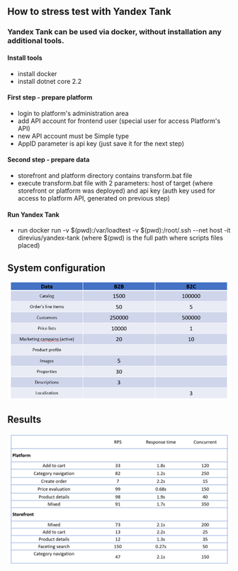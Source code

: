## How to stress test with Yandex Tank

### Yandex Tank can be used via docker, without installation any additional tools.

#### Install tools
- install docker
- install dotnet core 2.2

#### First step - prepare platform
- login to platform's administration area
- add API account for frontend user (special user for access Platform's API)
- new API account must be Simple type
- AppID parameter is api key (just save it for the next step)

#### Second step - prepare data
- storefront and platform directory contains transform.bat file
- execute transform.bat file with 2 parameters: host of target (where storefront or platform was deployed) and api key (auth key used for access to platform API, generated on previous step)

#### Run Yandex Tank 
- run docker run -v $(pwd):/var/loadtest -v $(pwd):/root/.ssh --net host -it direvius/yandex-tank (where $(pwd) is the full path where scripts files placed)

## System configuration
![image](https://github.com/VirtoCommerce/vc-benchmark/raw/yandex-tank-second/YandexTank/System%20configuration.png)


## Results
![image](https://github.com/VirtoCommerce/vc-benchmark/raw/yandex-tank-second/YandexTank/Load%20test%20results.png)
